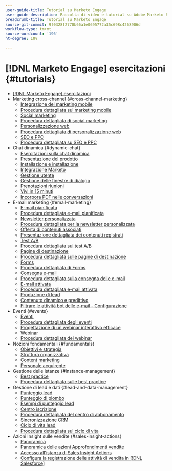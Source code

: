```yaml
---
user-guide-title: Tutorial su Marketo Engage
user-guide-description: Raccolta di video e tutorial su Adobe Marketo Engage.
breadcrumb-title: Tutorial su Marketo Engage
source-git-commit: 9f0328f2770b66a1e0695772a35c698c4268906d
workflow-type: tm+mt
source-wordcount: '196'
ht-degree: 10%

---
```



# [!DNL Marketo Engage] esercitazioni {#tutorials}

+ [[!DNL Marketo Engage] esercitazioni](overview.md)
+ Marketing cross-channel {#cross-channel-marketing}
   + [Integrazione del marketing mobile](cross-channel-marketing/mobile-marketing-learn.md)
   + [Procedura dettagliata sul marketing mobile](cross-channel-marketing/mobile-marketing-watch.md)
   + [Social marketing](cross-channel-marketing/social-marketing-learn.md)
   + [Procedura dettagliata di social marketing](cross-channel-marketing/social-marketing-watch.md)
   + [Personalizzazione web](cross-channel-marketing/web-personalization-learn.md)
   + [Procedura dettagliata di personalizzazione web](cross-channel-marketing/web-personalization-watch.md)
   + [SEO e PPC](cross-channel-marketing/seo-and-ppc-learn.md)
   + [Procedura dettagliata su SEO e PPC](cross-channel-marketing/seo-and-ppc-watch.md)
+ Chat dinamica {#dynamic-chat}
   + [Esercitazioni sulla chat dinamica](dynamic-chat/dynamic-chat-overview.md)
   + [Presentazione del prodotto](dynamic-chat/product-tour.md)
   + [Installazione e installazione](dynamic-chat/setup.md)
   + [Integrazione Marketo](dynamic-chat/marketo-integration.md)
   + [Gestione utente](dynamic-chat/user-management.md)
   + [Gestione delle finestre di dialogo](dynamic-chat/dialogue-management.md)
   + [Prenotazioni riunioni](dynamic-chat/meeting-booking.md)
   + [Vivi in 15 minuti](dynamic-chat/go-live-in-15-minutes.md)
   + [Incorpora PDF nelle conversazioni](dynamic-chat/document-cloud-integration.md)
+ E-mail marketing {#email-marketing}
   + [E-mail pianificata](email-marketing/scheduled-email-learn.md)
   + [Procedura dettagliata e-mail pianificata](email-marketing/scheduled-email-watch.md)
   + [Newsletter personalizzata](email-marketing/personalized-newsletter-learn.md)
   + [Procedura dettagliata per la newsletter personalizzata](email-marketing/personalized-newsletter-watch.md)
   + [Offerta di contenuti associati](email-marketing/gated-content-offer-learn.md)
   + [Presentazione dettagliata dei contenuti registrati](email-marketing/gated-content-offer-watch.md)
   + [Test A/B](email-marketing/ab-testing-learn.md)
   + [Procedura dettagliata sui test A/B](email-marketing/ab-testing-watch.md)
   + [Pagine di destinazione ](email-marketing/landing-pages-learn.md)
   + [Procedura dettagliata sulle pagine di destinazione](email-marketing/landing-pages-watch.md)
   + [Forms](email-marketing/forms-learn.md)
   + [Procedura dettagliata di Forms](email-marketing/forms-watch.md)
   + [Consegna e-mail](email-marketing/email-deliverability-learn.md)
   + [Procedura dettagliata sulla consegna delle e-mail](email-marketing/email-deliverability-watch.md)
   + [E-mail attivata](email-marketing/triggered-email-learn.md)
   + [Procedura dettagliata e-mail attivata](email-marketing/triggered-email-watch.md)
   + [Produzione di lead](email-marketing/lead-nuturing-learn.md)
   + [Contenuto dinamico e predittivo](email-marketing/dynamic-and-predictive-content-learn.md)
   + [Filtrare le attività bot delle e-mail - Configurazione](filtering-email-bot-activities/setup.md)
+ Eventi {#events}
   + [Eventi](events/events-learn.md)
   + [Procedura dettagliata degli eventi](events/events-watch.md)
   + [Progettazione di un webinar interattivo efficace](events/design-an-effective-interactive-webinar.md)
   + [Webinar](events/webinar-learn.md)
   + [Procedura dettagliata dei webinar](events/webinar-watch.md)
+ Nozioni fondamentali {#fundamentals}
   + [Obiettivi e strategia](fundamentals/goals-and-strategy-learn.md)
   + [Struttura organizzativa](fundamentals/organizational-structure-learn.md)
   + [Content marketing](fundamentals/content-marketing-learn.md)
   + [Personale acquirente](fundamentals/buyer-personas-learn.md)
+ Gestione delle istanze {#instance-management}
   + [Best practice](instance-management/best-practice-learn.md)
   + [Procedura dettagliata sulle best practice](instance-management/best-practice-watch.md)
+ Gestione di lead e dati {#lead-and-data-management}
   + [Punteggio lead](lead-and-data-management/lead-scoring-learn.md)
   + [Punteggio di piombo](lead-and-data-management/lead-scoring-watch.md)
   + [Esempi di punteggio lead](lead-and-data-management/lead-scoring.md)
   + [Centro iscrizione](lead-and-data-management/subscription-center-learn.md)
   + [Procedura dettagliata del centro di abbonamento](lead-and-data-management/subscription-center-watch.md)
   + [Sincronizzazione CRM](lead-and-data-management/crm-sync-learn.md)
   + [Ciclo di vita lead](lead-and-data-management/lead-lifecycle-learn.md)
   + [Procedura dettagliata sul ciclo di vita](lead-and-data-management/lead-lifecycle-watch.md)
+ Azioni Insight sulle vendite {#sales-insight-actions}
   + [Panoramica](sales-insight-actions/overview.md)
   + [Panoramica delle azioni Approfondimenti vendite](sales-insight-actions/sales-insight-actions-overview.md)
   + [Accesso all&#39;istanza di Sales Insight Actions](sales-insight-actions/accessing-your-sales-insight-actions-instance.md)
   + [Configura la registrazione delle attività di vendita in [!DNL Salesforce]](sales-insight-actions/configure-sales-activity-logging-to-salesforce.md)